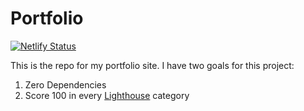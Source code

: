 # Portfolio
[![Netlify Status](https://api.netlify.com/api/v1/badges/1c740dd0-2db1-475f-b7cd-af9ab81a7bf6/deploy-status)](https://app.netlify.com/sites/dev-nicolaos/deploys)

This is the repo for my portfolio site. I have two goals for this project:
1) Zero Dependencies
2) Score 100 in every [Lighthouse](https://developers.google.com/web/tools/lighthouse/) category
